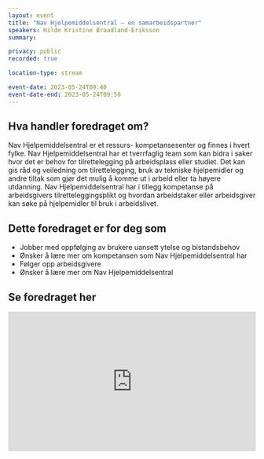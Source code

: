 ```yaml
---
layout: event
title: "Nav Hjelpemiddelsentral – en samarbeidspartner"
speakers: Hilde Kristine Braadland-Eriksson
summary: 

privacy: public
recorded: true

location-type: stream

event-date: 2023-05-24T09:40
event-date-end: 2023-05-24T09:50
---
```

## Hva handler foredraget om?
Nav Hjelpemiddelsentral er et ressurs- kompetansesenter og finnes i hvert fylke. Nav Hjelpemiddelsentral har et tverrfaglig team som kan bidra i saker hvor det er behov for tilrettelegging på arbeidsplass eller studiet. Det kan gis råd og veiledning om tilrettelegging, bruk av tekniske hjelpemidler og andre tiltak som gjør det mulig å komme ut i arbeid eller ta høyere utdanning. Nav Hjelpemiddelsentral har i tillegg kompetanse på arbeidsgivers tilretteleggingsplikt og hvordan arbeidstaker eller arbeidsgiver kan søke på hjelpemidler til bruk i arbeidslivet.

## Dette foredraget er for deg som
- Jobber med oppfølging av brukere uansett ytelse og bistandsbehov
- Ønsker å lære mer om kompetansen som Nav Hjelpemiddelsentral har
- Følger opp arbeidsgivere
- Ønsker å lære mer om Nav Hjelpemiddelsentral

## Se foredraget her
<div style="padding:56.25% 0 0 0;position:relative;"><iframe src="https://vimeo.com/event/3434062/embed/86c5e149f5" frameborder="0" allow="autoplay; fullscreen; picture-in-picture" allowfullscreen style="position:absolute;top:0;left:0;width:100%;height:100%;"></iframe></div>
